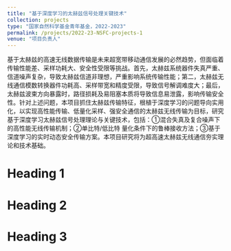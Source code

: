 ```yaml
---
title: "基于深度学习的太赫兹信号处理关键技术"
collection: projects
type: "国家自然科学基金青年基金，2022-2023"
permalink: /projects/2022-23-NSFC-projects-1
venue: "项目负责人"
---
```


基于太赫兹的高速无线数据传输是未来超宽带移动通信发展的必然趋势，但面临着传输性能差、采样功耗大、安全性受限等挑战。首先，太赫兹系统器件失真严重、信道噪声复杂，导致太赫兹信道非理想，严重影响系统传输性能；第二，太赫兹无线通信模数转换器件功耗高、采样带宽和精度受限，导致信号解调难度大；最后，太赫兹波束方向暴露时，路径损耗及易阻塞本质将导致信息易泄露，影响传输安全性。针对上述问题，本项目抓住太赫兹传输特征，根植于深度学习的问题导向实用化，以实现高性能传输、低量化采样、强安全通信的太赫兹无线传输为目标，研究基于深度学习太赫兹信号处理理论与关键技术，包括：①混合失真及复合噪声下的高性能无线传输机制；②单比特/低比特
量化条件下的鲁棒接收方法；③基于深度学习的实时动态安全传输方案。本项目研究将为超高速太赫兹无线通信夯实理论和技术基础。

Heading 1
======

Heading 2
======

Heading 3
======